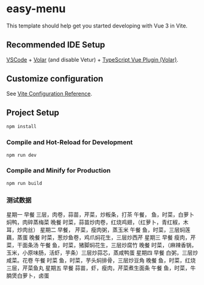 # easy-menu

This template should help get you started developing with Vue 3 in Vite.

## Recommended IDE Setup

[VSCode](https://code.visualstudio.com/) + [Volar](https://marketplace.visualstudio.com/items?itemName=Vue.volar) (and disable Vetur) + [TypeScript Vue Plugin (Volar)](https://marketplace.visualstudio.com/items?itemName=Vue.vscode-typescript-vue-plugin).

## Customize configuration

See [Vite Configuration Reference](https://vitejs.dev/config/).

## Project Setup

```sh
npm install
```

### Compile and Hot-Reload for Development

```sh
npm run dev
```

### Compile and Minify for Production

```sh
npm run build
```
### 测试数据

星期一
早餐
三层，肉卷，蒜苗，芹菜，炒粄条，打茶
午餐，
鱼，时菜，白萝卜焖鸭，肉碎蒸梅菜
晚餐
时菜，蒜苗炒肉卷，红烧鸡翅，（红萝卜，青红椒，木耳，炒肉丝）
星期二
早餐，
芹菜，瘦肉粥，蒸玉米
午餐
鱼，时菜，三层焖莲藕，蒸蛋
晚餐
时菜，葱炒鱼卷，鸡爪焖花生，三层炒西芹
星期三
早餐
瘦肉，芹菜，干面条汤
午餐
鱼，时菜，猪脚焖花生，三层炒腐竹
晚餐
时菜，（麻辣香锅，玉米，小原味肠，活虾，芋条）三层炒蒜芯，蒸咸鸭蛋
星期四
早餐
白粥，三层炒咸菜。花卷
午餐
时菜
鱼，时菜，芋头焖排骨，三层炒豆角
晚餐
鱼，时菜，红烧三层，芹菜鱼丸
星期五
早餐
蒜苗，虾，瘦肉，芹菜煮生面条
午餐
鱼，时菜，牛腩煲白萝卜，卤蛋
